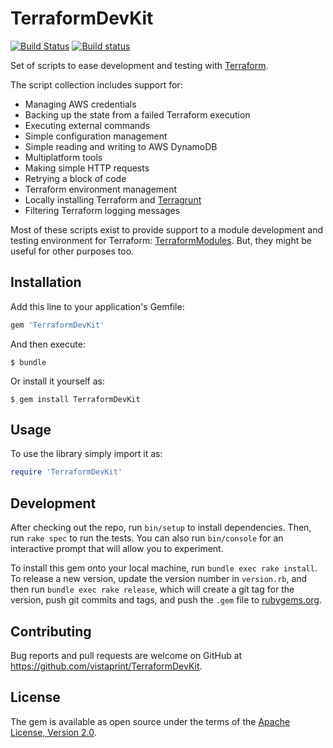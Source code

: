 # TerraformDevKit

[![Build Status](https://travis-ci.org/betabandido/TerraformDevKit.svg?branch=master)](https://travis-ci.org/betabandido/TerraformDevKit) [![Build status](https://ci.appveyor.com/api/projects/status/4vkyr196li83vju6/branch/master?svg=true)](https://ci.appveyor.com/project/betabandido/terraformdevkit/branch/master)

Set of scripts to ease development and testing with [Terraform](https://www.terraform.io/).

The script collection includes support for:

* Managing AWS credentials
* Backing up the state from a failed Terraform execution
* Executing external commands
* Simple configuration management
* Simple reading and writing to AWS DynamoDB
* Multiplatform tools
* Making simple HTTP requests
* Retrying a block of code
* Terraform environment management
* Locally installing Terraform and [Terragrunt](https://github.com/gruntwork-io/terragrunt)
* Filtering Terraform logging messages

Most of these scripts exist to provide support to a module development and testing environment for Terraform: [TerraformModules](https://github.com/vistaprint/TerraformModules). But, they might be useful for other purposes too.

## Installation

Add this line to your application's Gemfile:

```ruby
gem 'TerraformDevKit'
```

And then execute:

    $ bundle

Or install it yourself as:

    $ gem install TerraformDevKit

## Usage

To use the library simply import it as:

```ruby
require 'TerraformDevKit'
```    

## Development

After checking out the repo, run `bin/setup` to install dependencies. Then, run `rake spec` to run the tests. You can also run `bin/console` for an interactive prompt that will allow you to experiment.

To install this gem onto your local machine, run `bundle exec rake install`. To release a new version, update the version number in `version.rb`, and then run `bundle exec rake release`, which will create a git tag for the version, push git commits and tags, and push the `.gem` file to [rubygems.org](https://rubygems.org).

## Contributing

Bug reports and pull requests are welcome on GitHub at https://github.com/vistaprint/TerraformDevKit.

## License

The gem is available as open source under the terms of the [Apache License, Version 2.0](https://opensource.org/licenses/Apache-2.0).
